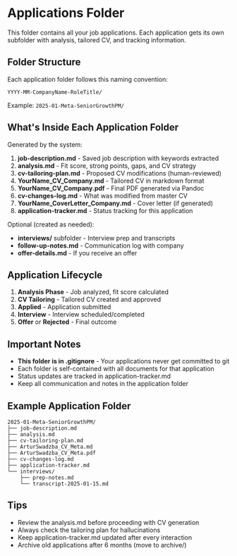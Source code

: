 # Applications Folder

This folder contains all your job applications. Each application gets its own subfolder with analysis, tailored CV, and tracking information.

## Folder Structure

Each application folder follows this naming convention:
```
YYYY-MM-CompanyName-RoleTitle/
```

Example: `2025-01-Meta-SeniorGrowthPM/`

## What's Inside Each Application Folder

Generated by the system:

1. **job-description.md** - Saved job description with keywords extracted
2. **analysis.md** - Fit score, strong points, gaps, and CV strategy
3. **cv-tailoring-plan.md** - Proposed CV modifications (human-reviewed)
4. **YourName_CV_Company.md** - Tailored CV in markdown format
5. **YourName_CV_Company.pdf** - Final PDF generated via Pandoc
6. **cv-changes-log.md** - What was modified from master CV
7. **YourName_CoverLetter_Company.md** - Cover letter (if generated)
8. **application-tracker.md** - Status tracking for this application

Optional (created as needed):
- **interviews/** subfolder - Interview prep and transcripts
- **follow-up-notes.md** - Communication log with company
- **offer-details.md** - If you receive an offer

## Application Lifecycle

1. **Analysis Phase** - Job analyzed, fit score calculated
2. **CV Tailoring** - Tailored CV created and approved
3. **Applied** - Application submitted
4. **Interview** - Interview scheduled/completed
5. **Offer** or **Rejected** - Final outcome

## Important Notes

- **This folder is in .gitignore** - Your applications never get committed to git
- Each folder is self-contained with all documents for that application
- Status updates are tracked in application-tracker.md
- Keep all communication and notes in the application folder

## Example Application Folder

```
2025-01-Meta-SeniorGrowthPM/
├── job-description.md
├── analysis.md
├── cv-tailoring-plan.md
├── ArturSwadzba_CV_Meta.md
├── ArturSwadzba_CV_Meta.pdf
├── cv-changes-log.md
├── application-tracker.md
└── interviews/
    ├── prep-notes.md
    └── transcript-2025-01-15.md
```

## Tips

- Review the analysis.md before proceeding with CV generation
- Always check the tailoring plan for hallucinations
- Keep application-tracker.md updated after every interaction
- Archive old applications after 6 months (move to archive/)
